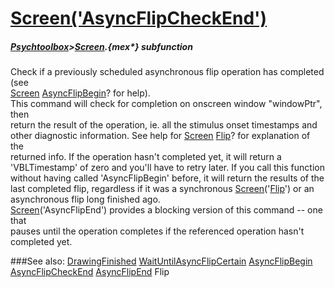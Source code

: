 # [Screen('AsyncFlipCheckEnd')](Screen-AsyncFlipCheckEnd) 
##### [Psychtoolbox](Pyschtoolbox)>[Screen](Screen).{mex*} subfunction


Check if a previously scheduled asynchronous flip operation has completed (see  
[Screen](Screen) [AsyncFlipBegin](AsyncFlipBegin)? for help).  
This command will check for completion on onscreen window "windowPtr", then  
return the result of the operation, ie. all the stimulus onset timestamps and  
other diagnostic information. See help for [Screen](Screen) [Flip](Flip)? for explanation of the  
returned info. If the operation hasn't completed yet, it will return a  
'VBLTimestamp' of zero and you'll have to retry later. If you call this function  
without having called 'AsyncFlipBegin' before, it will return the results of the  
last completed flip, regardless if it was a synchronous [Screen](Screen)('[Flip](Flip)') or an  
asynchronous flip long finished ago.  
[Screen](Screen)('AsyncFlipEnd') provides a blocking version of this command -- one that  
pauses until the operation completes if the referenced operation hasn't  
completed yet.  


###See also:
[DrawingFinished](Screen-DrawingFinished) [WaitUntilAsyncFlipCertain](Screen-WaitUntilAsyncFlipCertain) [AsyncFlipBegin](Screen-AsyncFlipBegin) [AsyncFlipCheckEnd](Screen-AsyncFlipCheckEnd) [AsyncFlipEnd](Screen-AsyncFlipEnd) Flip
